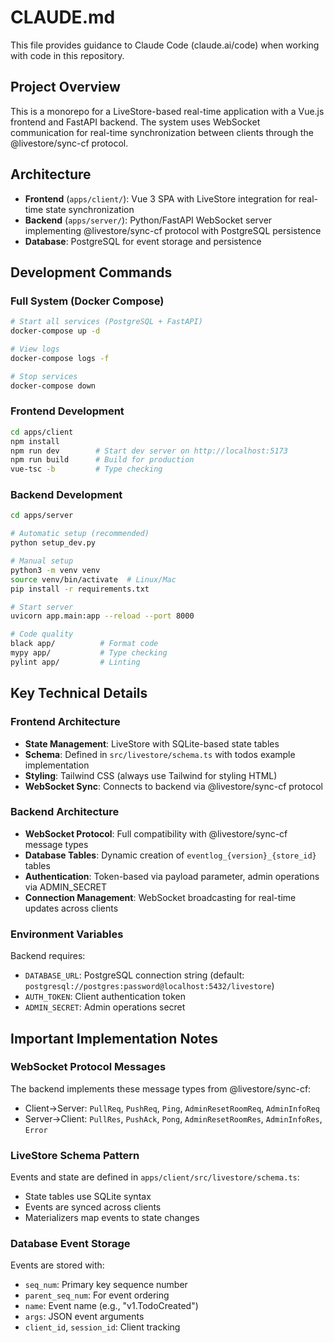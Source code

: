 # CLAUDE.md

This file provides guidance to Claude Code (claude.ai/code) when working with code in this repository.

## Project Overview

This is a monorepo for a LiveStore-based real-time application with a Vue.js frontend and FastAPI backend. The system uses WebSocket communication for real-time synchronization between clients through the @livestore/sync-cf protocol.

## Architecture

- **Frontend** (`apps/client/`): Vue 3 SPA with LiveStore integration for real-time state synchronization
- **Backend** (`apps/server/`): Python/FastAPI WebSocket server implementing @livestore/sync-cf protocol with PostgreSQL persistence
- **Database**: PostgreSQL for event storage and persistence

## Development Commands

### Full System (Docker Compose)
```bash
# Start all services (PostgreSQL + FastAPI)
docker-compose up -d

# View logs
docker-compose logs -f

# Stop services
docker-compose down
```

### Frontend Development
```bash
cd apps/client
npm install
npm run dev        # Start dev server on http://localhost:5173
npm run build      # Build for production
vue-tsc -b         # Type checking
```

### Backend Development
```bash
cd apps/server

# Automatic setup (recommended)
python setup_dev.py

# Manual setup
python3 -m venv venv
source venv/bin/activate  # Linux/Mac
pip install -r requirements.txt

# Start server
uvicorn app.main:app --reload --port 8000

# Code quality
black app/          # Format code
mypy app/           # Type checking
pylint app/         # Linting
```

## Key Technical Details

### Frontend Architecture
- **State Management**: LiveStore with SQLite-based state tables
- **Schema**: Defined in `src/livestore/schema.ts` with todos example implementation
- **Styling**: Tailwind CSS (always use Tailwind for styling HTML)
- **WebSocket Sync**: Connects to backend via @livestore/sync-cf protocol

### Backend Architecture
- **WebSocket Protocol**: Full compatibility with @livestore/sync-cf message types
- **Database Tables**: Dynamic creation of `eventlog_{version}_{store_id}` tables
- **Authentication**: Token-based via payload parameter, admin operations via ADMIN_SECRET
- **Connection Management**: WebSocket broadcasting for real-time updates across clients

### Environment Variables

Backend requires:
- `DATABASE_URL`: PostgreSQL connection string (default: `postgresql://postgres:password@localhost:5432/livestore`)
- `AUTH_TOKEN`: Client authentication token
- `ADMIN_SECRET`: Admin operations secret

## Important Implementation Notes

### WebSocket Protocol Messages
The backend implements these message types from @livestore/sync-cf:
- Client→Server: `PullReq`, `PushReq`, `Ping`, `AdminResetRoomReq`, `AdminInfoReq`
- Server→Client: `PullRes`, `PushAck`, `Pong`, `AdminResetRoomRes`, `AdminInfoRes`, `Error`

### LiveStore Schema Pattern
Events and state are defined in `apps/client/src/livestore/schema.ts`:
- State tables use SQLite syntax
- Events are synced across clients
- Materializers map events to state changes

### Database Event Storage
Events are stored with:
- `seq_num`: Primary key sequence number
- `parent_seq_num`: For event ordering
- `name`: Event name (e.g., "v1.TodoCreated")
- `args`: JSON event arguments
- `client_id`, `session_id`: Client tracking